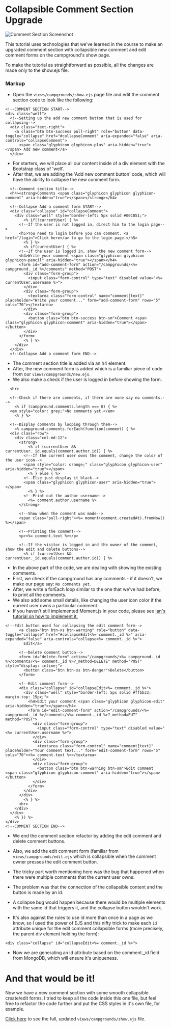 # Collapsible Comment Section Upgrade

![Comment Section Screenshot](https://i.imgur.com/qZZJxNX.png)

This tutorial uses technologies that we've learned in the course to make an upgraded comment section with collapsible new comment and edit comment forms on the campground's show page.

To make the tutorial as straightforward as possible, all the changes are made only to the show.ejs file.

### Markup
- Open the `views/campgrounds/show.ejs` page file and edit the comment section code to look like the following:

```
<!--COMMENT SECTION START-->
<div class="well">
  <!--Setting up the add new comment button that is used for collapsing-->
  <div class="text-right">
    <a class="btn btn-success pull-right" role="button" data-toggle="collapse" href="#collapseComment" aria-expanded="false" aria-controls="collapseComment">
      <span class="glyphicon glyphicon-plus" aria-hidden="true"></span> Add new comment</a>
  </div>
```

- For starters, we will place all our content inside of a div element with the Bootstrap class of 'well'.
- After that, we are adding the 'Add new comment button' code, which will have the ability to collapse the new comment form.

```
  <!--Comment section title-->
  <h4><strong>Comments <span class="glyphicon glyphicon glyphicon-comment" aria-hidden="true"></span></strong></h4>

  <!--Collapse Add a comment form START-->
  <div class="collapse" id="collapseComment">
    <div class="well" style="border-left: 5px solid #00C851;">
        <% if(!currentUser) { %>
      <!--If the user is not logged in, direct him to the login page-->
      <h5>You need to login before you can comment. <a href="/login">Click here</a> to go to the login page.</h5>
        <% } %>
        <% if(currentUser) { %>
      <!--If the user is logged in, show the new comment form-->
      <h4>Write your comment <span class="glyphicon glyphicon glyphicon-pencil" aria-hidden="true"></span></h4>
      <form id="add-comment-form" action="/campgrounds/<%= campground._id %>/comments" method="POST">
        <div class="form-group">
          <input class="form-control" type="text" disabled value="<%= currentUser.username %>">
        </div>
        <div class="form-group">
          <textarea class="form-control" name="comment[text]" placeholder="Write your comment..." form="add-comment-form" rows="5" cols="70"></textarea>
        </div>
        <div class="form-group">
          <button class="btn btn-success btn-sm">Comment <span class="glyphicon glyphicon-comment" aria-hidden="true"></span></button>
        </div>
      </form>
        <% } %>
    </div>
  </div>
  <!--Collapse Add a comment form END-->
```

- The comment section title is added via an h4 element.
- After, the new comment form is added which is a familiar piece of code from our `views/campgrounds/new.ejs`.
- We also make a check if the user is logged in before showing the form.

```
  <hr>

  <!--Check if there are comments, if there are none say no comments.-->
    <% if (campground.comments.length === 0) { %>
  <em style="color: grey;">No comments yet.</em>
    <% } %>

  <!--Display comments by looping through them-->
    <% campground.comments.forEach(function(comment) { %>
  <div class="row">
    <div class="col-md-12">
      <strong>
          <% if (currentUser && currentUser._id.equals(comment.author.id)) { %>
        <!--If the current user owns the comment, change the color of the user icon-->
        <span style="color: orange;" class="glyphicon glyphicon-user" aria-hidden="true"></span>
          <% } else { %>
        <!--Else just display it black-->
        <span class="glyphicon glyphicon-user" aria-hidden="true"></span>
          <% } %>
        <!--Print out the author username-->
          <%= comment.author.username %>
      </strong>

      <!--Show when the comment was made-->
      <span class="pull-right"><%= moment(comment.createdAt).fromNow() %></span>

      <!--Printing the comment-->
      <p><%= comment.text %></p>

      <!--If the visitor is logged in and the owner of the comment, show the edit and delete buttons-->
        <% if (currentUser && currentUser._id.equals(comment.author.id)) { %>
```

- In the above part of the code, we are dealing with showing the existing comments.
- First, we check if the campground has any comments - if it doesn't, we make our page say: `No comments yet`.
- After, we write a forEach loop similar to the one that we've had before, to print all the comments.
- We also add some small details, like changing the user icon color if the current user owns a particular comment.
- If you haven't still implemented Moment.js in your code, please see [Ian's tutorial on how to implement it.](http://slides.com/nax3t/yelpcamp-refactor-moment#/)

```
<!--Edit button used for collapsing the edit comment form-->
      <a class="btn btn-xs btn-warning" role="button" data-toggle="collapse" href="#collapseEdit<%= comment._id %>" aria-expanded="false" aria-controls="collapse<%= comment._id %>">
        Edit</a>

      <!--Delete comment button-->
      <form id="delete-form" action="/campgrounds/<%= campground._id %>/comments/<%= comment._id %>?_method=DELETE" method="POST" style="display: inline;">
        <button class="btn btn-xs btn-danger">Delete</button>
      </form>

      <!--Edit comment form-->
      <div class="collapse" id="collapseEdit<%= comment._id %>">
        <div class="well" style="border-left: 5px solid #ffbb33; margin-top: 15px;">
          <h4>Edit your comment <span class="glyphicon glyphicon-edit" aria-hidden="true"></span></h4>
          <form id="edit-comment-form" action="/campgrounds/<%= campground._id %>/comments/<%= comment._id %>?_method=PUT" method="POST">
            <div class="form-group">
              <input class="form-control" type="text" disabled value="<%= currentUser.username %>">
            </div>
            <div class="form-group">
              <textarea class="form-control" name="comment[text]" placeholder="Your comment text..." form="edit-comment-form" rows="5" cols="70"><%= comment.text %></textarea>
            </div>
            <div class="form-group">
              <button class="btn btn-warning btn-sm">Edit comment <span class="glyphicon glyphicon-comment" aria-hidden="true"></span></button>
            </div>
          </form>
        </div>
      </div>
        <% } %>
      <hr>
    </div>
  </div>
    <% }) %>
</div>
<!--COMMENT SECTION END-->
```

- We end the comment section refactor by adding the edit comment and delete comment buttons.
- Also, we add the edit comment form (familiar from `views/campgrounds/edit.ejs` which is collapsible when the comment owner presses the edit comment button.

- The tricky part worth mentioning here was the bug that happened when there were multiple comments that the current user owns:
- The problem was that the connection of the collapsible content and the button is made by an id.
- A collapse bug would happen because there would be multiple elements with the same id that triggers it, and the collapse button wouldn't work.
- It's also against the rules to use id more than once in a page as we know, so I used the power of EJS and this nifty trick to make each `id` attribute unique for the edit comment collapsible forms (more precisely, the parent div element holding the form):

`<div class="collapse" id="collapseEdit<%= comment._id %>">`

- Now we are generating an id attribute based on the comment._id field from MongoDB, which will ensure it's uniqueness.

# And that would be it!
Now we have a new comment section with some smooth collapsible create/edit forms. I tried to keep all the code inside this one file, but feel free to refactor the code further and put the CSS styles in it's own file, for example.

[Click here](https://github.com/fewsion/yelp-camp-refactored/blob/comment-section/views/campgrounds/show.ejs) to see the full, updated `views/campgrounds/show.ejs` file.
